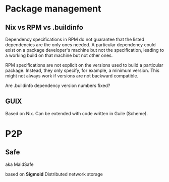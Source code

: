 # Package management

## Nix vs RPM vs .buildinfo
Dependency specifications in RPM do not guarantee that the listed dependencies are the only ones needed. A particular dependency could exist on a package developer's machine but not the specification, leading to a working build on that machine but not other ones.

RPM specifications are not explicit on the versions used to build a particular package. Instead, they only specify, for example, a minimum version. This might not always work if versions are not backward compatible.

Are .buildinfo dependency version numbers fixed?

## GUIX
Based on Nix.
Can be extended with code written in Guile (Scheme).





# P2P

## Safe
aka MaidSafe

based on **Sigmoid** Distributed network storage

